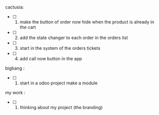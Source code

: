 




cactusia:

- [ ] 1. make the button of order now hide when the product is already in the cart
- [ ] 2. add the state changer to each order in the orders list
- [ ] 3. start in the system of the orders tickets
- [ ] 4. add call now button in the app




bigbang : 

- [ ] 1. start in a odoo project make a module 





my work : 
  
- [ ] 1. thinking about my project (the branding)




